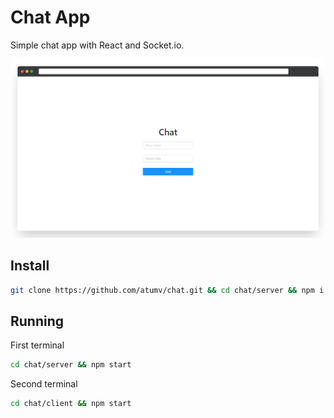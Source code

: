 # Chat App

Simple chat app with React and Socket.io.

![](assets/preview.png)

## Install

```sh
git clone https://github.com/atumv/chat.git && cd chat/server && npm i && cd ../client && npm i
```

## Running

First terminal

```sh
cd chat/server && npm start
```

Second terminal

```sh
cd chat/client && npm start
```
